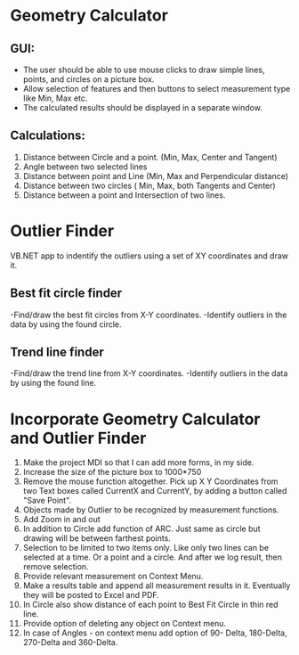 # Geometry Calculator

## GUI:
- The user should be able to use mouse clicks to draw simple lines, points, and circles on a picture box.
- Allow selection of features and then buttons to select measurement type like Min, Max etc.
- The calculated results should be displayed in a separate window.

## Calculations:
1. Distance between Circle and a point. (Min, Max, Center and Tangent)
2. Angle between two selected lines
3. Distance between point and Line (Min, Max and Perpendicular distance)
4. Distance between two circles ( Min, Max, both Tangents and Center)
5. Distance between a point and Intersection of two lines.

# Outlier Finder
VB.NET app to indentify the outliers using a set of XY coordinates and draw it.

## Best fit circle finder
-Find/draw the best fit circles from X-Y coordinates.
-Identify outliers in the data by using the found circle.

## Trend line finder
-Find/draw the trend line from X-Y coordinates.
-Identify outliers in the data by using the found line.

# Incorporate Geometry Calculator and Outlier Finder

1.	Make the project MDI so that I can add more forms, in my side. 
2.	Increase the size of the picture box to 1000*750
3.	Remove the mouse function altogether. Pick up X Y Coordinates from two Text boxes called CurrentX and CurrentY, by adding a button called "Save Point". 
4.	Objects made by Outlier to be recognized by measurement functions. 
5.	Add Zoom in and out
6.	In addition to Circle add function of ARC. Just same as circle but drawing will be between farthest points. 
7.	Selection to be limited to two items only. Like only two lines can be selected at a time. Or a point and a circle. And after we log result, then remove selection. 
8.	Provide relevant measurement on Context Menu. 
9.	Make a results table and append all measurement results in it. Eventually they will be posted to Excel and PDF. 
10.	In Circle also show distance of each point to Best Fit Circle in thin red line. 
11.	Provide option of deleting any object on Context menu. 
12.	In case of Angles - on context menu add option of 90- Delta, 180-Delta, 270-Delta and 360-Delta. 


